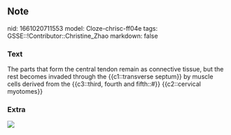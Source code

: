 ## Note
nid: 1661020711553
model: Cloze-chrisc-ff04e
tags: GSSE::!Contributor::Christine_Zhao
markdown: false

### Text
<div>
  <div>
    <div>
      <div>
        The parts that form the central tendon remain as connective
        tissue, but the rest becomes invaded through the
        {{c1::transverse septum}} by muscle cells derived from the
        {{c3::third, fourth and fifth::#}} {{c2::cervical
        myotomes}}
      </div>
    </div>
  </div>
</div>

### Extra
<img src="Screen%20Shot%202021-06-03%20at%209.57.13%20am.png">
